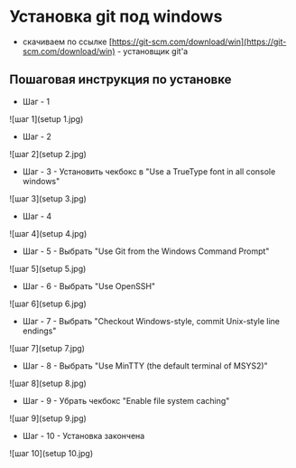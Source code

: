 # Установка git под windows

- скачиваем по  ссылке [https://git-scm.com/download/win](https://git-scm.com/download/win) - установщик git'a

## Пошаговая инструкция по установке

- Шаг - 1

![шаг 1](setup 1.jpg)

- Шаг - 2

![шаг 2](setup 2.jpg)

- Шаг - 3 - Установить чекбокс в "Use a TrueType font in all console windows"

![шаг 3](setup 3.jpg)

- Шаг - 4 

![шаг 4](setup 4.jpg)

- Шаг - 5  - Выбрать "Use Git from the Windows Command Prompt"

![шаг 5](setup 5.jpg)

- Шаг - 6 - Выбрать "Use OpenSSH"

![шаг 6](setup 6.jpg)

- Шаг - 7 - Выбрать "Checkout Windows-style, commit Unix-style line endings"

![шаг 7](setup 7.jpg)

- Шаг - 8 - Выбрать "Use MinTTY (the default terminal of MSYS2)"

![шаг 8](setup 8.jpg)

- Шаг - 9 - Убрать чекбокс  "Enable file system caching"

![шаг 9](setup 9.jpg)

- Шаг - 10 - Установка закончена

![шаг 10](setup 10.jpg)
